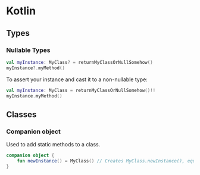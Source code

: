 # Kotlin

## Types

### Nullable Types
```kotlin
val myInstance: MyClass? = returnMyClassOrNullSomehow()
myInstance?.myMethod()
```

To assert your instance and cast it to a non-nullable type:
```kotlin
val myInstance: MyClass = returnMyClassOrNullSomehow()!!
myInstance.myMethod()
```

## Classes

### Companion object

Used to add static methods to a class.

```kotlin
companion object {
    fun newInstance() = MyClass() // Creates MyClass.newInstance(), equivalent to calling MyClass()
}
```
